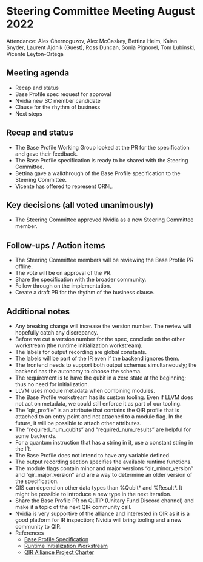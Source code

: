 # Steering Committee Meeting August 2022

Attendance: Alex Chernoguzov, Alex McCaskey, Bettina Heim, Kalan Snyder,
Laurent Ajdnik (Guest), Ross Duncan, Sonia Pignorel, Tom Lubinski,
Vicente Leyton-Ortega

## Meeting agenda

- Recap and status
- Base Profile spec request for approval
- Nvidia new SC member candidate
- Clause for the rhythm of business
- Next steps

## Recap and status

- The Base Profile Working Group looked at the PR for the specification
and gave their feedback.
- The Base Profile specification is ready to be shared with the Steering Committee.
- Bettina gave a walkthrough of the Base Profile specification to the Steering Committee.
- Vicente has offered to represent ORNL.

## Key decisions (all voted unanimously)

- The Steering Committee approved Nvidia as a new Steering Committee member.

## Follow-ups / Action items

- The Steering Committee members will be reviewing the Base Profile PR offline.
- The vote will be on approval of the PR.
- Share the specification with the broader community.
- Follow through on the implementation.
- Create a draft PR for the rhythm of the business clause.

## Additional notes

- Any breaking change will increase the version number. The review will
hopefully catch any discrepancy.
- Before we cut a version number for the spec, conclude on the other workstream
(the runtime initialization workstream).
- The labels for output recording are global constants.
- The labels will be part of the IR even if the backend ignores them.
- The frontend needs to support both output schemas simultaneously; the backend
has the autonomy to choose the schema.
- The requirement is to have the qubit in a zero state at the beginning; thus
no need for initialization.
- LLVM uses module metadata when combining modules.
- The Base Profile workstream has its custom tooling. Even if LLVM does not act
on metadata, we could still enforce it as part of our tooling.
- The “qir_profile” is an attribute that contains the QIR profile that is attached
to an entry point and not attached to a module flag. In the future, it will be
possible to attach other attributes.
- The “required_num_qubits” and "required_num_results” are helpful for some backends.
- For a quantum instruction that has a string in it, use a constant string in the IR.
- The Base Profile does not intend to have any variable defined.
- The output recording section specifies the available runtime functions.
- The module flags contain minor and major versions “qir_minor_version” and
“qir_major_version” and are a way to determine an older version of the specification.
- QIS can depend on other data types than %Qubit* and %Result*. It might be
possible to introduce a new type in the next iteration.
- Share the Base Profile PR on QuTiP (Unitary Fund Discord channel) and make it
a topic of the next QIR community call.
- Nvidia is very supportive of the alliance and interested in QIR as it is a
good platform for IR inspection; Nvidia will bring tooling and a new community
to QIR.
- References
  - [Base Profile Specification](https://github.com/qir-alliance/qir-spec/blob/base-profile/specification/under_development/profiles/Base_Profile.md)
  - [Runtime Initialization Workstream](https://github.com/amccaskey/.github/blob/main/workstreams/Runtime_Init_Finalize_EntryPoint_Workstream.md)
  - [QIR Alliance Project Charter](https://github.com/qir-alliance/.github/blob/main/Project_Organization.md)
